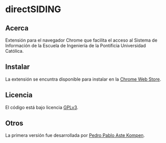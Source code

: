 directSIDING
============

Acerca
------

Extensión para el navegador Chrome que facilita el acceso al Sistema de Información de la Escuela de Ingeniería de la Pontificia Universidad Católica.

Instalar
--------

La extensión se encuntra disponible para instalar en la [Chrome Web Store][link webstore].

Licencia
--------
El código está bajo licencia [GPLv3](http://www.gnu.org/copyleft/gpl.html "Sitio oficial de la licencia").

Otros
----
La primera versión fue desarrollada por [Pedro Pablo Aste Kompen](http://www.wachunei.com "Sitio personal de Pedro Aste").

[link webstore]: https://chrome.google.com/webstore/detail/oojmieopbocohlebignkdhdnechocabc